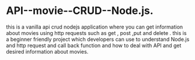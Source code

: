 # API--movie--CRUD--Node.js.
this is a vanilla api crud nodejs application where you can get information about movies using http requests such as get , post ,put  and delete . this is a beginner friendly project which developers can use to understand Node.js and http request and call back function and how to deal with API and get desired information about movies.  
